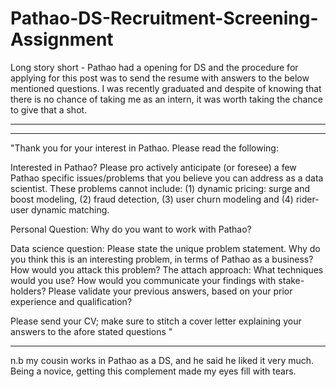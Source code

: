 # Pathao-DS-Recruitment-Screening-Assignment

Long story short - Pathao had a opening for DS and the procedure for applying for this post was to send the resume with answers to the below mentioned questions. I was recently graduated and despite of knowing that there is no chance of taking me as an intern, it was worth taking the chance to give that a shot.

*******************************************************************
*******************************************************************
"Thank you for your interest in Pathao. Please read the following:

Interested in Pathao? Please pro actively anticipate (or foresee) a few Pathao specific issues/problems that you believe you can address as a data scientist. These problems cannot include: (1) dynamic pricing: surge and boost modeling, (2) fraud detection, (3) user churn modeling and (4) rider-user dynamic matching. 

Personal Question: Why do you want to work with Pathao?

Data science question:
Please state the unique problem statement.
Why do you think this is an interesting problem, in terms of Pathao as a business?
How would you attack this problem? The attach approach: What techniques would you use?
How would you communicate your findings with stake-holders?
Please validate your previous answers, based on your prior experience and qualification?


Please send your CV; make sure to stitch a cover letter explaining your answers to the afore stated questions "


**********************************************************************************************************************************
n.b my cousin works in Pathao as a DS, and he said he liked it very much. Being a novice, getting this complement made my eyes fill with tears. 

